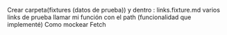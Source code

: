 Crear carpeta(fixtures (datos de prueba)) y dentro :  links.fixture.md varios links de prueba 
llamar mi función con el path (funcionalidad que implementé)
Como mockear Fetch

